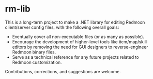 rm-lib
======

This is a long-term project to make a .NET library for editing
Redmoon client/server config files, with the following overall 
goals:

- Eventually cover all non-executable files (or as many as possible).
- Encourage the development of higher-level tools like 
  item/map/skill editors by removing the need for GUI designers 
  to reverse-engineer Redmoon binary files.
- Serve as a technical reference for any future projects related
  to Redmoon customization.

Contributions, corrections, and suggestions are welcome.
